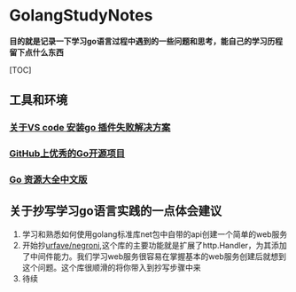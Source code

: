 # GolangStudyNotes
**目的就是记录一下学习go语言过程中遇到的一些问题和思考，能自己的学习历程留下点什么东西**

[TOC]

## 工具和环境
### [关于VS code 安装go 插件失败解决方案](https://github.com/zhangCan112/GolangStudyNotes/blob/master/NO1.md)

### [GitHub上优秀的Go开源项目](https://studygolang.com/articles/10217)

### [Go 资源大全中文版](https://github.com/jobbole/awesome-go-cn)



## 关于抄写学习go语言实践的一点体会建议

 1. 学习和熟悉如何使用golang标准库net包中自带的api创建一个简单的web服务
 2. 开始抄[urfave/negroni](https://github.com/urfave/negroni),这个库的主要功能就是扩展了http.Handler，为其添加了中间件能力。我们学习web服务很容易在掌握基本的web服务创建后就想到这个问题。这个库很顺滑的将你带入到抄写步骤中来
 3. 待续